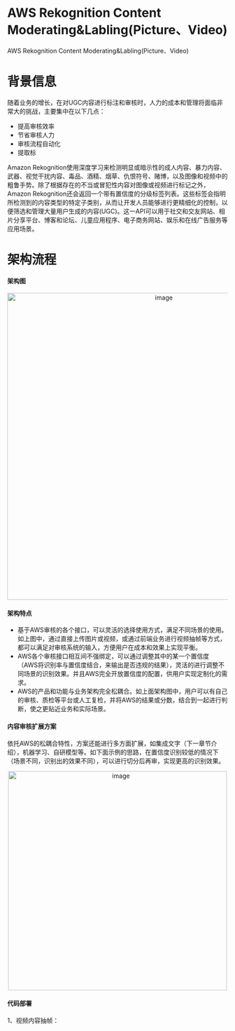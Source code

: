 # AWS Rekognition Content Moderating&Labling(Picture、Video)
AWS Rekognition Content Moderating&Labling(Picture、Video)
# 背景信息
随着业务的增长，在对UGC内容进行标注和审核时，人力的成本和管理将面临非常大的挑战，主要集中在以下几点：  
* 提高审核效率
* 节省审核人力
* 审核流程自动化
* 提取标  

Amazon Rekognition使用深度学习来检测明显或暗示性的成人内容、暴力内容、武器、视觉干扰内容、毒品、酒精、烟草、仇恨符号、赌博，以及图像和视频中的粗鲁手势。除了根据存在的不当或冒犯性内容对图像或视频进行标记之外，Amazon Rekognition还会返回一个带有置信度的分级标签列表。这些标签会指明所检测到的内容类型的特定子类别，从而让开发人员能够进行更精细化的控制，以便筛选和管理大量用户生成的内容(UGC)。这一API可以用于社交和交友网站、相片分享平台、博客和论坛、儿童应用程序、电子商务网站、娱乐和在线广告服务等应用场景。

# 架构流程
#### 架构图
<div align=center><img width="700" alt="image" src="https://user-images.githubusercontent.com/19642366/164969074-80bf5011-653f-4f43-9e41-4104f6e17640.png"></div>

#### 架构特点
*	基于AWS审核的各个接口，可以灵活的选择使用方式，满足不同场景的使用。如上图中，通过直接上传图片或视频，或通过前端业务进行视频抽帧等方式，都可以满足对审核系统的输入，方便用户在成本和效果上实现平衡。
*	AWS各个审核接口相互间不强绑定，可以通过调整其中的某一个置信度（AWS将识别率与置信度结合，来输出是否违规的结果），灵活的进行调整不同场景的识别效果。并且AWS完全开放置信度的配置，供用户实现定制化的需求。
*	AWS的产品和功能与业务架构完全松耦合。如上面架构图中，用户可以有自己的审核、质检等平台或人工复检，并将AWS的结果或分数，结合到一起进行判断，使之更贴近业务和实际场景。

#### 内容审核扩展方案
依托AWS的松耦合特性，方案还能进行多方面扩展，如集成文字（下一章节介绍），机器学习、自研模型等。如下面示例的思路，在置信度识别较低的情况下（场景不同，识别出的效果不同），可以进行切分后再审，实现更高的识别效果。
<div align=center><img width="500" alt="image" src="https://user-images.githubusercontent.com/19642366/164969217-bdc15c80-f1a7-44c4-83a0-f1152660da5d.png"></div>

#### 代码部署
1、视频内容抽帧：
